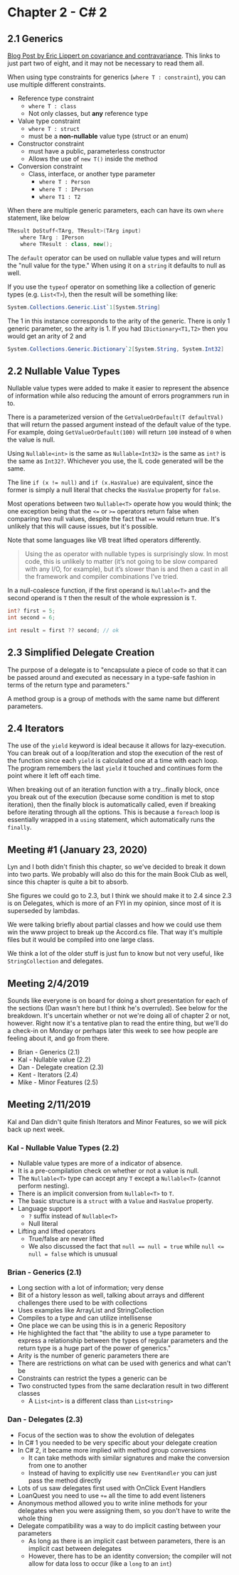 # Chapter 2 - C# 2

## 2.1 Generics

[Blog Post by Eric Lippert on covariance and contravariance](http://mng.bz/gYPv). This links to just part two of eight, and it may not be necessary to read them all.

When using type constraints for generics (`where T : constraint`), you can use multiple different constraints.

- Reference type constraint
  - `where T : class`
  - Not only classes, but **any** reference type
- Value type constraint
  - `where T : struct`
  - must be a **non-nullable** value type (struct or an enum)
- Constructor constraint
  - must have a public, parameterless constructor
  - Allows the use of `new T()` inside the method
- Conversion constraint
  - Class, interface, or another type parameter
    - `where T : Person`
    - `where T : IPerson`
    - `where T1 : T2`

When there are multiple generic parameters, each can have its own `where` statement, like below

```c#
TResult DoStuff<TArg, TResult>(TArg input)
    where TArg : IPerson
    where TResult : class, new();
```

The `default` operator can be used on nullable value types and will return the "null value for the type." When using it on a `string` it defaults to null as well.

If you use the `typeof` operator on something like a collection of generic types (e.g. `List<T>`), then the result will be something like:

```c#
System.Collections.Generic.List`1[System.String]
```

The 1 in this instance corresponds to the arity of the generic. There is only 1 generic parameter, so the arity is 1. If you had `IDictionary<T1,T2>` then you would get an arity of 2 and

```c#
System.Collections.Generic.Dictionary`2[System.String, System.Int32]
```

## 2.2 Nullable Value Types

Nullable value types were added to make it easier to represent the absence of information while also reducing the amount of errors programmers run in to.

There is a parameterized version of the `GetValueOrDefault(T defaultVal)` that will return the passed argument instead of the default value of the type. For example, doing `GetValueOrDefault(100)` will return `100` instead of `0` when the value is null.

Using `Nullable<int>` is the same as `Nullable<Int32>` is the same as `int?` is the same as `Int32?`. Whichever you use, the IL code generated will be the same.

The line `if (x != null)` and `if (x.HasValue)` are equivalent, since the former is simply a null literal that checks the `HasValue` property for `false`.

Most operations between two `Nullable<T>` operate how you would think; the one exception being that the `<=` or `>=` operators return false when comparing two null values, despite the fact that `==` would return true. It's unlikely that this will cause issues, but it's possible.

Note that some languages like VB treat lifted operators differently.

> Using the as operator with nullable types is surprisingly slow. In most code, this is unlikely to matter (it’s not going to be slow compared with any I/O, for example), but it’s slower than is and then a cast in all the framework and compiler combinations I’ve tried.

In a null-coalesce function, if the first operand is `Nullable<T>` and the second operand is `T` then the result of the whole expression is `T`.

```c#
int? first = 5;
int second = 6;

int result = first ?? second; // ok
```

## 2.3 Simplified Delegate Creation

The purpose of a delegate is to "encapsulate a piece of code so that it can be passed around and executed as necessary in a type-safe fashion in terms of the return type and parameters."

A method group is a group of methods with the same name but different parameters.

## 2.4 Iterators

The use of the `yield` keyword is ideal because it allows for lazy-execution. You can break out of a loop/iteration and stop the execution of the rest of the function since each `yield` is calculated one at a time with each loop. The program remembers the last `yield` it touched and continues form the point where it left off each time.

When breaking out of an iteration function with a try...finally block, once you break out of the execution (because some condition is met to stop iteration), then the finally block is automatically called, even if breaking before iterating through all the options. This is because a `foreach` loop is essentially wrapped in a `using` statement, which automatically runs the `finally`.

## Meeting \#1 (January 23, 2020)

Lyn and I both didn't finish this chapter, so we've decided to break it down into two parts. We probably will also do this for the main Book Club as well, since this chapter is quite a bit to absorb.

She figures we could go to 2.3, but I think we should make it to 2.4 since 2.3 is on Delegates, which is more of an FYI in my opinion, since most of it is superseded by lambdas.

We were talking briefly about partial classes and how we could use them win the www project to break up the Accord.cs file. That way it's multiple files but it would be compiled into one large class.

We think a lot of the older stuff is just fun to know but not very useful, like `StringCollection` and delegates.

## Meeting 2/4/2019

Sounds like everyone is on board for doing a short presentation for each of the sections (Dan wasn't here but I think he's overruled). See below for the breakdown. It's uncertain whether or not we're doing all of chapter 2 or not, however. Right now it's a tentative plan to read the entire thing, but we'll do a check-in on Monday or perhaps later this week to see how people are feeling about it, and go from there.

- Brian - Generics (2.1)
- Kal - Nullable value (2.2)
- Dan - Delegate creation (2.3)
- Kent - Iterators (2.4)
- Mike - Minor Features (2.5)

## Meeting 2/11/2019

Kal and Dan didn't quite finish Iterators and Minor Features, so we will pick back up next week.

### Kal - Nullable Value Types (2.2)

- Nullable value types are more of a indicator of absence.
- It is a pre-compilation check on whether or not a value is null.
- The `Nullable<T>` type can accept any `T` except a `Nullable<T>` (cannot perform nesting).
- There is an implicit conversion from `Nullable<T>` to `T`.
- The basic structure is a `struct` with a `Value` and `HasValue` property.
- Language support
  - `?` suffix instead of `Nullable<T>`
  - Null literal
- Lifting and lifted operators
  - True/false are never lifted
  - We also discussed the fact that `null == null = true` while `null <= null = false` which is unusual

### Brian - Generics (2.1)

- Long section with a lot of information; very dense
- Bit of a history lesson as well, talking about arrays and different challenges there used to be with collections
- Uses examples like ArrayList and StringCollection
- Compiles to a type and can utilize intellisense
- One place we can be using this is in a generic Repository
- He highlighted the fact that "the ability to use a type parameter to express a relationship between the types of regular parameters and the return type is a huge part of the power of generics."
- Arity is the number of generic parameters there are
- There are restrictions on what can be used with generics and what can't be
- Constraints can restrict the types a generic can be
- Two constructed types from the same declaration result in two different classes
  - A `List<int>` is a different class than `List<string>`

### Dan - Delegates (2.3)

- Focus of the section was to show the evolution of delegates
- In C# 1 you needed to be very specific about your delegate creation
- In C# 2, it became more implied with method group conversions
  - It can take methods with similar signatures and make the conversion from one to another
  - Instead of having to explicitly use `new EventHandler` you can just pass the method directly
- Lots of us saw delegates first used with OnClick Event Handlers
- LoanQuest you need to use `+=` all the time to add event listeners
- Anonymous method allowed you to write inline methods for your delegates when you were assigning them, so you don't have to write the whole thing
- Delegate compatibility was a way to do implicit casting between your parameters
  - As long as there is an implicit cast between parameters, there is an implicit cast between delegates
  - However, there has to be an identity conversion; the compiler will not allow for data loss to occur (like a `long` to an `int`)

